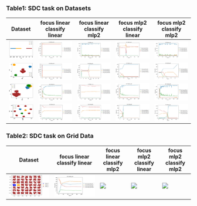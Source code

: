 
### Table1: SDC task on Datasets

| Dataset | focus linear classify linear  | focus linear classify mlp2  | focus mlp2 classify linear  | focus mlp2 classify mlp2 |
| - |     ------      |   --------------------------- |  ---------------------------  |----------------------- |
| <img src= ./plots/convex_instance_noise/ds1_data.png width="200">  | <img src= ./plots/SDC/t0_lin_lin.JPG width="450"> | <img src= ./plots/SDC/t0_lin_mlp2.JPG width="450"> |  <img src= ./plots/SDC/t0_mlp2_lin.JPG width="450"> | <img src= ./plots/SDC/t0_mlp2_mlp2.JPG width="450"> |
| <img src= ./plots/convex_instance_noise/ds2_data.png width="200">  | <img src= ./plots/SDC/t2_lin_lin.JPG width="450"> | <img src= ./plots/SDC/t2_lin_mlp2.JPG width="450"> |  <img src= ./plots/SDC/t2_mlp2_lin.JPG width="450"> | <img src= ./plots/SDC/t2_mlp2_mlp2.JPG width="450"> |
| <img src= ./plots/convex_instance_noise/ds3_data.png width="200">  | <img src= ./plots/SDC/t3_lin_lin.JPG width="450"> | <img src= ./plots/SDC/t3_lin_mlp2.JPG width="450"> |  <img src= ./plots/SDC/t3_mlp2_lin.JPG width="450"> | <img src= ./plots/SDC/t3_mlp2_mlp2.JPG width="450"> |
| <img src= ./plots/convex_instance_noise/ds4_data.png width="200">  | <img src= ./plots/SDC/t4_lin_lin.JPG width="450"> | <img src= ./plots/SDC/t4_lin_mlp2.JPG width="450"> |  <img src= ./plots/SDC/t4_mlp2_lin.JPG width="450"> | <img src= ./plots/SDC/t4_mlp2_mlp2.JPG width="450"> |

### Table2: SDC task on Grid Data

| Dataset | focus linear classify linear  | focus linear classify mlp2  | focus mlp2 classify linear  | focus mlp2 classify mlp2 |
| - |     ------      |   --------------------------- |  ---------------------------  |----------------------- |
| <img src= ./plots/substitution_instance_noise/grid_data.JPG width="450">  | <img src= ./plots/SDC/gd_lin_lin.JPG width="450"> | <img src= ./plots/SDC/gd_lin_mlp2.JPG width="450"> |  <img src= ./plots/SDC/gd_mlp2_lin.JPG width="450"> | <img src= ./plots/SDC/gd_mlp2_mlp2.JPG width="450"> |
